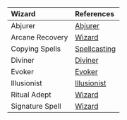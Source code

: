 | Wizard | References |
|:-----|:----------|
| Abjurer | [Abjurer](https://lolindhir.github.io/PnP/rules/classes/wizard/abjurer) |
| Arcane Recovery | [Wizard](https://lolindhir.github.io/PnP/rules/classes/wizard) |
| Copying Spells | [Spellcasting](https://lolindhir.github.io/PnP/rules/classes/wizard/wizard_spellcasting) |
| Diviner | [Diviner](https://lolindhir.github.io/PnP/rules/classes/wizard/diviner) |
| Evoker | [Evoker](https://lolindhir.github.io/PnP/rules/classes/wizard/evoker) |
| Illusionist | [Illusionist](https://lolindhir.github.io/PnP/rules/classes/wizard/illusionist) |
| Ritual Adept | [Wizard](https://lolindhir.github.io/PnP/rules/classes/wizard) |
| Signature Spell | [Wizard](https://lolindhir.github.io/PnP/rules/classes/wizard) |
